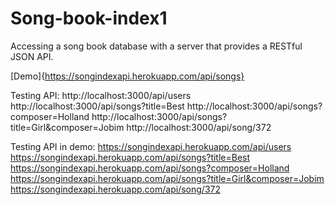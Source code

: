 # Song-book-index1
Accessing a song book database with a server that provides a RESTful JSON API.

[Demo]{https://songindexapi.herokuapp.com/api/songs}

Testing API:
http://localhost:3000/api/users
http://localhost:3000/api/songs?title=Best
http://localhost:3000/api/songs?composer=Holland
http://localhost:3000/api/songs?title=Girl&composer=Jobim
http://localhost:3000/api/song/372

Testing API in demo:
https://songindexapi.herokuapp.com/api/users
https://songindexapi.herokuapp.com/api/songs?title=Best
https://songindexapi.herokuapp.com/api/songs?composer=Holland
https://songindexapi.herokuapp.com/api/songs?title=Girl&composer=Jobim
https://songindexapi.herokuapp.com/api/song/372
